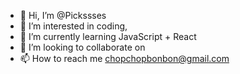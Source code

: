 - 👋 Hi, I’m @Pickssses
- 👀 I’m interested in coding,    
- 🌱 I’m currently learning JavaScript + React
- 💞️ I’m looking to collaborate on 
- 📫 How to reach me chopchopbonbon@gmail.com

<!---
Pickssses/Pickssses is a ✨ special ✨ repository because its `README.md` (this file) appears on your GitHub profile.
You can click the Preview link to take a look at your changes.
--->
